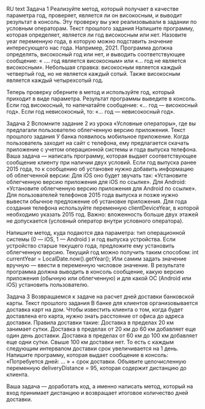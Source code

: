 RU text
Задача 1
Реализуйте метод, который получает в качестве параметра год, проверяет, является ли он високосным, и выводит результат в консоль.
Эту проверку вы уже реализовывали в задании по условным операторам.
Текст прошлого задания
Напишите программу, которая определяет, является ли год високосным или нет.
Назовите year переменную года, в которую можно подставить значение интересующего нас года. Например, 2021.
Программа должна определять, високосный год или нет, и выводить соответствующее сообщение: « …. год является високосным» или «... год не является високосным».
Небольшая справка: високосным является каждый четвертый год, но не является каждый сотый. Также високосным является каждый четырехсотый год.

Теперь проверку оберните в метод и используйте год, который приходит в виде параметра.
Результат программы выведите в консоль. Если год високосный, то напечатайте сообщение: «...  год — високосный год». Если год невисокосный, то: «... год — невисокосный год».

Задача 2
Вспомните задание 2 из урока «Условные операторы», где вы предлагали пользователю облегченную версию приложения.
Текст прошлого задания
У банка появилось мобильное приложение. Когда пользователь заходит на сайт с телефона, ему предлагается скачать приложение с учетом операционной системы и года выпуска телефона.
Ваша задача — написать программу, которая выдает соответствующее сообщение клиенту при наличии двух условий.
Если год выпуска ранее 2015 года, то к сообщению об установке нужно добавить информацию об облегченной версии:
Для iOS оно будет звучать так: «Установите облегченную версию приложения для iOS по ссылке».
Для Android: «Установите облегченную версию приложения для Android по ссылке».
Для пользователей телефонов 2015 года выпуска и позже нужно вывести обычное предложение об установке приложения.
Для года создания телефона используйте переменную 
clientDeviceYear, в которой необходимо указать 2015 год.
Важно: вложенность больше двух этажей не допускается (условный оператор внутри условного оператора).

Напишите метод, куда подаются два параметра: тип операционной системы (0 — iOS, 1 — Android ) и год выпуска устройства.
Если устройство старше текущего года, предложите ему установить облегченную версию.
Текущий год можно получить таким способом:
int currentYear = LocalDate.now().getYear();
Или самим задать значение вручную — ввести в переменную числовое значение.
В результате программа должна выводить в консоль сообщение, какую версию приложения (обычную или облегченную) и для какой ОС (Android или iOS) установить пользователю.

Задача 3
Возвращаемся к задаче на расчет дней доставки банковской карты.
Текст прошлого задания
В банке для клиентов организовывается доставка карт на дом. Чтобы известить клиента о том, когда будет доставлена его карта, нужно знать расстояние от офиса до адреса доставки.
Правила доставки такие:
Доставка в пределах 20 км занимает сутки.
Доставка в пределах от 20 км до 60 км добавляет еще один день доставки.
Доставка в пределах от 60 км до 100 км добавляет еще одни сутки.
Свыше 100 км доставки нет.
То есть с каждым следующим интервалом доставки срок увеличивается на 1 день.
Напишите программу, которая выдает сообщение в консоль: «Потребуется дней: ... » + срок доставки.
Объявите целочисленную переменную 
deliveryDistance = 95, которая содержит дистанцию до клиента.

Ваша задача — доработать код, а именно написать метод, который на вход принимает дистанцию и возвращает итоговое количество дней доставки.


